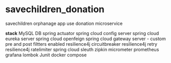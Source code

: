# savechildren_donation

savechildren orphanage app use donation microservice

**stack**
MySQL DB
spring actuator 
spring cloud config server
spring cloud eureka server
spring cloud openfeign
spring cloud gateway server - custom pre and post filtters enabled
resilience4j circuitbreaker
resilience4j retry
resilience4j ratelimiter
spring cloud sleuth 
zipkin
micrometer
prometheus
grafana
lombok
Junit
docker compose
